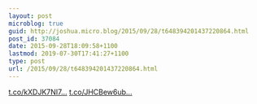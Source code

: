 ```yaml
---
layout: post
microblog: true
guid: http://joshua.micro.blog/2015/09/28/t648394201437220864.html
post_id: 37084
date: 2015-09-28T18:09:58+1100
lastmod: 2019-07-30T17:41:27+1100
type: post
url: /2015/09/28/t648394201437220864.html
---
```

[t.co/kXDJK7NI7...](http://t.co/kXDJK7NI7B) [t.co/JHCBew6ub...](http://t.co/JHCBew6ub0)
